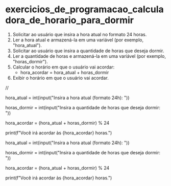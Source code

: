 # exercicios_de_programacao_calculadora_de_horario_para_dormir

1. Solicitar ao usuário que insira a hora atual no formato 24 horas.
2. Ler a hora atual e armazená-la em uma variável (por exemplo, "hora_atual").
3. Solicitar ao usuário que insira a quantidade de horas que deseja dormir.
4. Ler a quantidade de horas e armazená-la em uma variável (por exemplo, "horas_dormir").
5. Calcular o horário em que o usuário vai acordar:
   - hora_acordar = hora_atual + horas_dormir
6. Exibir o horário em que o usuário vai acordar.

//

hora_atual = int(input("Insira a hora atual (formato 24h): "))

horas_dormir = int(input("Insira a quantidade de horas que deseja dormir: "))

hora_acordar = (hora_atual + horas_dormir) % 24

print(f"Você irá acordar às {hora_acordar} horas.")

hora_atual = int(input("Insira a hora atual (formato 24h): "))

horas_dormir = int(input("Insira a quantidade de horas que deseja dormir: "))

hora_acordar = (hora_atual + horas_dormir) % 24

print(f"Você irá acordar às {hora_acordar} horas.")

